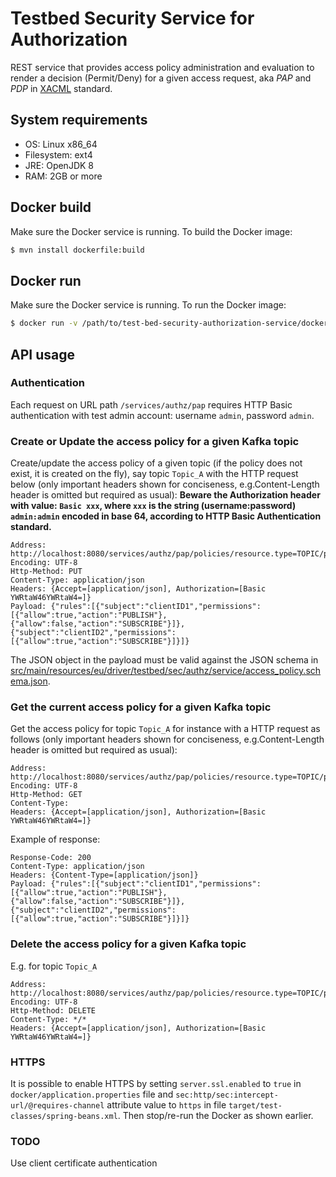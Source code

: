 # Testbed Security Service for Authorization
REST service that provides access policy administration and evaluation to render a decision (Permit/Deny) for a given access request, aka *PAP* and *PDP* in [XACML](http://docs.oasis-open.org/xacml/3.0/xacml-3.0-core-spec-os-en.html) standard.

## System requirements
* OS: Linux x86_64
* Filesystem: ext4
* JRE: OpenJDK 8
* RAM: 2GB or more

## Docker build
Make sure the Docker service is running.
To build the Docker image:
```sh
$ mvn install dockerfile:build
```

## Docker run
Make sure the Docker service is running.
To run the Docker image:
```sh
$ docker run -v /path/to/test-bed-security-authorization-service/docker/application.properties:/application.properties -v /path/to/test-bed-security-authorization-service/target/test-classes:/opt/driver-testbed-sec-authz-service -p 8080:8080 -t authzforce/driver-testbed-sec-authz-service
```

## API usage

### Authentication
Each request on URL path `/services/authz/pap` requires HTTP Basic authentication with test admin account: username `admin`, password `admin`.

### Create or Update the access policy for a given Kafka topic
Create/update the access policy of a given topic (if the policy does not exist, it is created on the fly), say topic `Topic_A` with the HTTP request below (only important headers shown for conciseness, e.g.Content-Length header is omitted but required as usual):
**Beware the Authorization header with value: `Basic xxx`, where `xxx` is the string (username:password) `admin:admin` encoded in base 64, according to HTTP Basic Authentication standard.**

```
Address: http://localhost:8080/services/authz/pap/policies/resource.type=TOPIC/policies;resource.id=Topic_A
Encoding: UTF-8
Http-Method: PUT
Content-Type: application/json
Headers: {Accept=[application/json], Authorization=[Basic YWRtaW46YWRtaW4=]}
Payload: {"rules":[{"subject":"clientID1","permissions":[{"allow":true,"action":"PUBLISH"},{"allow":false,"action":"SUBSCRIBE"}]},{"subject":"clientID2","permissions":[{"allow":true,"action":"SUBSCRIBE"}]}]}
```

The JSON object in the payload must be valid against the JSON schema in [src/main/resources/eu/driver/testbed/sec/authz/service/access_policy.schema.json](src/main/resources/eu/driver/testbed/sec/authz/service/access_policy.schema.json).

### Get the current access policy for a given Kafka topic
Get the access policy for topic `Topic_A` for instance with a HTTP request as follows (only important headers shown for conciseness, e.g.Content-Length header is omitted but required as usual):

```
Address: http://localhost:8080/services/authz/pap/policies/resource.type=TOPIC/policies;resource.id=Topic_A
Encoding: UTF-8
Http-Method: GET
Content-Type: 
Headers: {Accept=[application/json], Authorization=[Basic YWRtaW46YWRtaW4=]}
```

Example of response:

```
Response-Code: 200
Content-Type: application/json
Headers: {Content-Type=[application/json]}
Payload: {"rules":[{"subject":"clientID1","permissions":[{"allow":true,"action":"PUBLISH"},{"allow":false,"action":"SUBSCRIBE"}]},{"subject":"clientID2","permissions":[{"allow":true,"action":"SUBSCRIBE"}]}]}
```

### Delete the access policy for a given Kafka topic
E.g. for topic `Topic_A`


```
Address: http://localhost:8080/services/authz/pap/policies/resource.type=TOPIC/policies;resource.id=Topic_A
Encoding: UTF-8
Http-Method: DELETE
Content-Type: */*
Headers: {Accept=[application/json], Authorization=[Basic YWRtaW46YWRtaW4=]}
```

### HTTPS
It is possible to enable HTTPS by setting `server.ssl.enabled` to `true` in `docker/application.properties` file and `sec:http/sec:intercept-url/@requires-channel` attribute value to `https` in file `target/test-classes/spring-beans.xml`. Then stop/re-run the Docker as shown earlier.

### TODO
Use client certificate authentication

